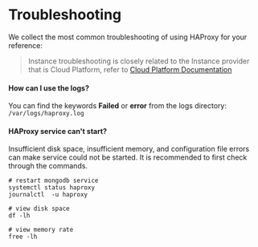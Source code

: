 # Troubleshooting

We collect the most common troubleshooting of using HAProxy for your reference:

> Instance troubleshooting is closely related to the Instance provider that is Cloud Platform, refer to [Cloud Platform Documentation](https://support.websoft9.com/docs/faq/tech-instance.html)

#### How can I use the logs?

You can find the keywords **Failed** or **error** from the logs directory: `/var/logs/haproxy.log`

#### HAProxy service can't start?

Insufficient disk space, insufficient memory, and configuration file errors can make service could not be started. It is recommended to first check through the commands.

```shell
# restart mongodb service
systemctl status haproxy
journalctl  -u haproxy

# view disk space
df -lh

# view memory rate
free -lh
```